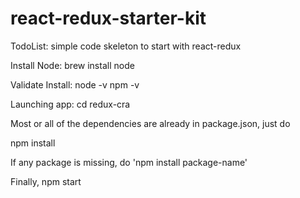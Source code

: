# react-redux-starter-kit
TodoList: simple code skeleton to start with react-redux


Install Node:
brew install node

Validate Install:
node -v
npm -v

Launching app:
cd redux-cra

Most or all of the dependencies are already in package.json,
just do 

npm install

If any package is missing, do 'npm install package-name'
  
  
Finally,
npm start
